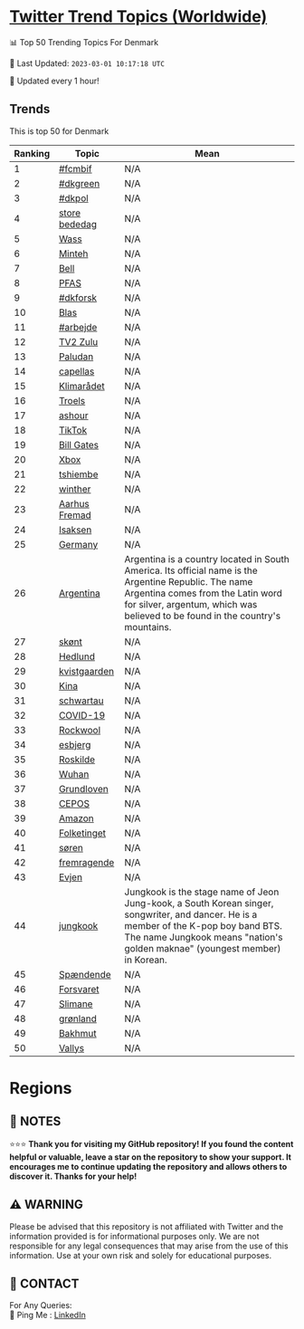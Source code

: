 [Twitter Trend Topics (Worldwide)](https://github.com/ErcinDedeoglu/Twitter-Trend-Topics)
==========


📊 Top 50 Trending Topics For Denmark

📆 Last Updated: `2023-03-01 10:17:18 UTC`

🔧 Updated every 1 hour!


## Trends

This is top 50 for Denmark

| Ranking | Topic | Mean |
| ------- | ------------ | ------------ |
| 1 | [#fcmbif](http://twitter.com/search?q=%23fcmbif) | N/A |
| 2 | [#dkgreen](http://twitter.com/search?q=%23dkgreen) | N/A |
| 3 | [#dkpol](http://twitter.com/search?q=%23dkpol) | N/A |
| 4 | [store bededag](http://twitter.com/search?q=store+bededag) | N/A |
| 5 | [Wass](http://twitter.com/search?q=Wass) | N/A |
| 6 | [Minteh](http://twitter.com/search?q=Minteh) | N/A |
| 7 | [Bell](http://twitter.com/search?q=Bell) | N/A |
| 8 | [PFAS](http://twitter.com/search?q=PFAS) | N/A |
| 9 | [#dkforsk](http://twitter.com/search?q=%23dkforsk) | N/A |
| 10 | [Blas](http://twitter.com/search?q=Blas) | N/A |
| 11 | [#arbejde](http://twitter.com/search?q=%23arbejde) | N/A |
| 12 | [TV2 Zulu](http://twitter.com/search?q=TV2+Zulu) | N/A |
| 13 | [Paludan](http://twitter.com/search?q=Paludan) | N/A |
| 14 | [capellas](http://twitter.com/search?q=capellas) | N/A |
| 15 | [Klimarådet](http://twitter.com/search?q=Klimar%c3%a5det) | N/A |
| 16 | [Troels](http://twitter.com/search?q=Troels) | N/A |
| 17 | [ashour](http://twitter.com/search?q=ashour) | N/A |
| 18 | [TikTok](http://twitter.com/search?q=TikTok) | N/A |
| 19 | [Bill Gates](http://twitter.com/search?q=Bill+Gates) | N/A |
| 20 | [Xbox](http://twitter.com/search?q=Xbox) | N/A |
| 21 | [tshiembe](http://twitter.com/search?q=tshiembe) | N/A |
| 22 | [winther](http://twitter.com/search?q=winther) | N/A |
| 23 | [Aarhus Fremad](http://twitter.com/search?q=Aarhus+Fremad) | N/A |
| 24 | [Isaksen](http://twitter.com/search?q=Isaksen) | N/A |
| 25 | [Germany](http://twitter.com/search?q=Germany) | N/A |
| 26 | [Argentina](http://twitter.com/search?q=Argentina) | Argentina is a country located in South America. Its official name is the Argentine Republic. The name Argentina comes from the Latin word for silver, argentum, which was believed to be found in the country's mountains. |
| 27 | [skønt](http://twitter.com/search?q=sk%c3%b8nt) | N/A |
| 28 | [Hedlund](http://twitter.com/search?q=Hedlund) | N/A |
| 29 | [kvistgaarden](http://twitter.com/search?q=kvistgaarden) | N/A |
| 30 | [Kina](http://twitter.com/search?q=Kina) | N/A |
| 31 | [schwartau](http://twitter.com/search?q=schwartau) | N/A |
| 32 | [COVID-19](http://twitter.com/search?q=COVID-19) | N/A |
| 33 | [Rockwool](http://twitter.com/search?q=Rockwool) | N/A |
| 34 | [esbjerg](http://twitter.com/search?q=esbjerg) | N/A |
| 35 | [Roskilde](http://twitter.com/search?q=Roskilde) | N/A |
| 36 | [Wuhan](http://twitter.com/search?q=Wuhan) | N/A |
| 37 | [Grundloven](http://twitter.com/search?q=Grundloven) | N/A |
| 38 | [CEPOS](http://twitter.com/search?q=CEPOS) | N/A |
| 39 | [Amazon](http://twitter.com/search?q=Amazon) | N/A |
| 40 | [Folketinget](http://twitter.com/search?q=Folketinget) | N/A |
| 41 | [søren](http://twitter.com/search?q=s%c3%b8ren) | N/A |
| 42 | [fremragende](http://twitter.com/search?q=fremragende) | N/A |
| 43 | [Evjen](http://twitter.com/search?q=Evjen) | N/A |
| 44 | [jungkook](http://twitter.com/search?q=jungkook) | Jungkook is the stage name of Jeon Jung-kook, a South Korean singer, songwriter, and dancer. He is a member of the K-pop boy band BTS. The name Jungkook means "nation's golden maknae" (youngest member) in Korean. |
| 45 | [Spændende](http://twitter.com/search?q=Sp%c3%a6ndende) | N/A |
| 46 | [Forsvaret](http://twitter.com/search?q=Forsvaret) | N/A |
| 47 | [Slimane](http://twitter.com/search?q=Slimane) | N/A |
| 48 | [grønland](http://twitter.com/search?q=gr%c3%b8nland) | N/A |
| 49 | [Bakhmut](http://twitter.com/search?q=Bakhmut) | N/A |
| 50 | [Vallys](http://twitter.com/search?q=Vallys) | N/A |



# Regions




## 📝 NOTES

⭐⭐⭐ **Thank you for visiting my GitHub repository! If you found the content helpful or valuable, leave a star on the repository to show your support. It encourages me to continue updating the repository and allows others to discover it. Thanks for your help!**


## ⚠️ WARNING

Please be advised that this repository is not affiliated with Twitter and the information provided is for informational purposes only. We are not responsible for any legal consequences that may arise from the use of this information. Use at your own risk and solely for educational purposes.


## 📨 CONTACT

 For Any Queries:  
            🏓 Ping Me : [LinkedIn](https://www.linkedin.com/in/ercindedeoglu/)
